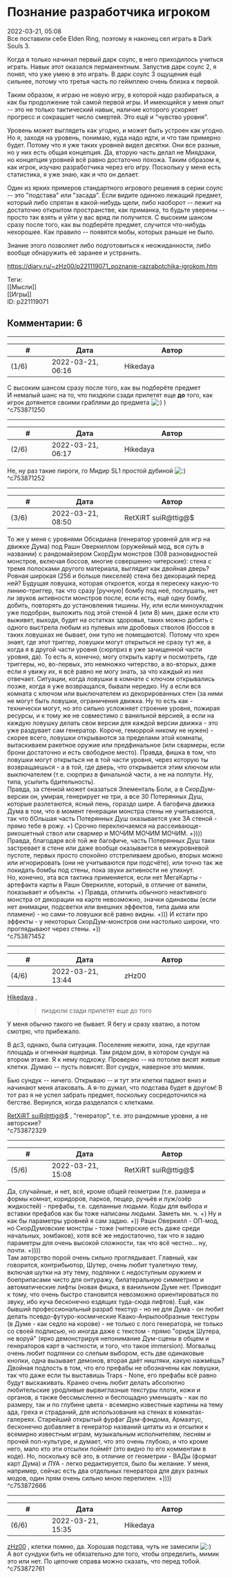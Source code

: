 Познание разработчика игроком
=============================

  
2022-03-21, 05:08  
 Все поставили себе Elden Ring, поэтому я наконец сел играть в Dark Souls 3.   
   
 Когда я только начинал первый дарк соулс, в него приходилось учиться играть. Навык этот оказался перманентным. Запустив дарк соулс 2, я понял, что уже умею в это играть. В дарк соулс 3 ощущения ещё сильнее, потому что третья часть по геймплею очень близка к первой.   
   
 Таким образом, я играю не новую игру, в которой надо разбираться, а как бы продолжение той самой первой игры. И имеющийся у меня опыт -- это не только тактический навык, наличие которого ускоряет прогресс и сокращает число смертей. Это ещё и "чувство уровня".   
   
 Уровень может выглядеть как угодно, и может быть устроен как угодно. Но я, заходя на уровень, понимаю, куда надо идти, и что там примерно будет. Потому что я уже таких уровней видел десятки. Они все разные, но у них есть общая концепция. Да, вторую часть делал не Миядзаки, но концепция уровней всё равно достаточно похожа. Таким образом я, как игрок, изучаю разработчика через его игру. Поскольку у меня есть статистика, я уже знаю, как и что он делает.   
   
 Один из ярких примеров стандартного игрового решения в серии соулс -- это "подстава" или "засада". Если видите одиноко лежащий предмет, который либо спрятан в какой-нибудь щели, либо наоборот -- лежит на достаточно открытом пространстве, как приманка, то будьте уверены -- просто так взять и уйти у вас вряд ли получится. С высоким шансом сразу после того, как вы подберёте предмет, случится что-нибудь нехорошее. Как правило -- появятся мобы, которых раньше не было.   
   
 Знание этого позволяет либо подготовиться к неожиданности, либо вообще обнаружить её заранее и устранить.   
  
<https://diary.ru/~zHz00/p221119071_poznanie-razrabotchika-igrokom.htm>  
  
Теги:  
[[Мысли]]  
[[Игры]]  
ID: p221119071  


Комментарии: 6
--------------

  


---



|         #         |              Дата              |                     Автор                     |           ID           |
| --- | --- | --- | --- |
| (1/6) | 2022-03-21, 06:16 | Hikedaya | c753871250 |

  
  С высоким шансом сразу после того, как вы подберёте предмет    
 И немалый шанс на то, что пиздюли сзади прилетят еще  **до**  того, как игрок дотянется своими граблями до предмета ![:)](/picture/3.gif) )   
 ^c753871250

---



|         #         |              Дата              |                     Автор                     |           ID           |
| --- | --- | --- | --- |
| (2/6) | 2022-03-21, 06:17 | Hikedaya | c753871252 |

  
 Не, ну раз такие пироги, го Мидир SL1 простой дубиной ![:)](/picture/3.gif)   
 ^c753871252

---



|         #         |              Дата              |                     Автор                     |           ID           |
| --- | --- | --- | --- |
| (3/6) | 2022-03-21, 08:50 | RetXiRT suiR@ttig@$ | c753871452 |

  
 То же у меня с уровнями Обсидиана (генератор уровней для игр на движке Дума) под Рашн Оверкиллом (оружейный мод, вся суть в названии) с рандомайзером СкорДум монстров (308 разновидностей монстров, включая боссов, многие совершенно читерские): стена с тремя полосками другого материала, выглядит как двойная дверь? Ровная широкая (256 и больше пикселей) стена без декораций перед ней? Будущая ловушка, которая откроется, когда я пересеку какую-то линию-триггер, так что сразу [ручную] бомбу под неё, послушать, нет ли звуков активности монстров после, если есть, ещё одну бомбу, добить, повторять до установления тишины. Ну, или если миноукладчик уже подобран, выложить под этой стеной 4 (или 8) мин, даже если кто выживет, выходя, будет на остатках здоровья, таких можно добить с одного выстрела любым из пулевых или дробовых стволов (боссов в таких ловушках не бывает, они тупо не помещаются). Потому что хрен знает, где этот триггер, ловушки могут открыться не сразу тут же, а когда я в другой части уровня (сюрприз в уже зачищенной части уровня, да). То есть я, конечно, могу открыть карту и посмотреть, где триггеры, но, во-первых, это немножко читерство, а во-вторых, даже если я увижу их, я всё равно не могу знать, за что каждый из них отвечает. Ситуации, когда ловушки в комнате с ключом открывались позже, когда я уже возвращался, бывали нередко. Ну а если вся комната с ключом или выключателем из декорированных стен (за ними не могут быть ловушки, ограничения движка. Ну то есть как - технически могут, но это сильно усложняет строение уровня, пожирая ресурсы, и к тому же не совместимо с ванильной версией, а если на каждую ловушку делать свои версии для каждой версии движка - это уже раздувает сам генератор. Короче, геморрой никому не нужен) - скорее всего, ловушки открываются за пределами этой комнаты, вытаскиваем ракетное оружие или предфинальное (или свармеры, если брони достаточно и есть свободное место). Правда, фишка в том, что ловушки могут открыться не в той части уровня, через которую ты возвращаешься - а в той, где дверь, что открывается этим ключом или выключателем (т.е. сюрприз в финальной части, а не на полпути. Ну, типа, усыпить бдительность).   
 Правда, за стенкой может оказаться Элементаль Боли, а в СкорДум-версии он, умирая, генерирует не три, а все 30 Потерянных Душ, которые разлетаются, ясный пень, гораздо шире. А багофича движка Дума в том, что в момент генерации монстра стены не учитываются, так что бОльшая часть Потерянных Душ оказывается уже ЗА стеной - прямо тебе в рожу. +) Срочно переключаемся на рассеивающе-рикошетный ствол или свармер и МОЧИМ МОЧИМ МОЧИМ. +)))) Правда, благодаря всё той же багофиче, часть Потерянных Душ таки застревает в стене или даже вообще оказывается в межуровневой пустоте, первых просто спокойно отстреливаем дробью, вторых можно или игнорировать (они не учитываются при подсчёте), или точно так же покидать бомбы под стены, пока звуки активности не утихнут.   
 Но, конечно, эта вся тактика применяется, если нет МегаКарты - артефакта карты в Рашн Оверкилле, который, в отличие от ванили, показывает и объекты. +) Правда, отличить обычного неактивного монстра от декорации на карте невозможно, значки одинаковы (если нет анимации, подсветки или внешних эффектов, типа дыма или пламени) - но сами-то ловушки всё равно видны. +))) И кстати про эффекты - у некоторых СкорДум-монстров они настолько широки, что проглядывают через стены. +))   
 ^c753871452

---



|         #         |              Дата              |                     Автор                     |           ID           |
| --- | --- | --- | --- |
| (4/6) | 2022-03-21, 13:44 | zHz00 | c753872329 |

  
  [Hikedaya](https://hikedaya.diary.ru "Записная книжка")  ,   
 >>пиздюли сзади прилетят еще до того   
   
 У меня обычно такого не бывает. Я бегу и сразу хватаю, а потом смотрю, что прибежало.   
   
 В дс3, однако, была ситуация. Поселение нежити, зона, где круглая площадь и огненная ящерица. Там рядом дом, в котором сундук на втором этаже. Я к нему подхожу. Проверяю -- на потолке висят живые клетки. Думаю -- пусть повисят. Вот сундук, наверное это мимик.   
   
 Бью сундук -- ничего. Открываю -- и тут эти клетки падают вниз и начинают меня атаковать. А я-то думал, что подстава будет в другом! В тот раз я не успел забрать предмет, поскольку сосредоточился на бегстве. Вернулся, когда разделался с клетками.   
   
  [RetXiRT suiR@ttig@$](https://Hellspawn.diary.ru "Atomicautionuclear")  , "генератор", т.е. это рандомные уровни, а не авторские?   
 ^c753872329

---



|         #         |              Дата              |                     Автор                     |           ID           |
| --- | --- | --- | --- |
| (5/6) | 2022-03-21, 15:08 | RetXiRT suiR@ttig@$ | c753872666 |

  
 Да, случайные, и нет, всё, кроме общей геометрии (т.е. размера и формы комнат, коридоров, парков, пещер, ручьёв и луж/озёр жидкостей) - префабы, т.е. сделанные людьми. Коды для выбора и вставки префабов как бы тоже написаны людьми. Заметь мн. ч. +) Ну и как бы параметры уровней я сам задаю. +)) Рашн Оверкилл - ОП-мод, но СкорДумовские монстры - тоже (читерские есть даже среди начальных, зомбаков), хотя всё же недостаточно, так что я задаю параметры для очень высокой сложности, так что всё честно... ну, почти. +))))   
 Там авторство порой очень сильно проглядывает. Главный, как говорится, контрибьютор, Шутер, очень любит туалетную тему, включая шутки на эту тему, подлянки с недоступным оружием и боеприпасами чисто для онтуражу, билатеральную симметрию и автоматические лифты (новая фишка, в ванильном Думе нет. Приводит к тому, что очень быстро становится невозможно ориентироваться по звуку, ибо куча бесконечно ездящих туда-сюда лифтов). Ещё, как бывший профессиональный разраб текстур - но не для Дума - он любит делать псевдо-футуро-космические Квако-Анрылообразные текстуры (в Думе - как седло на корове) - не только с лого генератора, не только со своей подписью, но иногда даже с текстом - прямо "оридж Шутера, не воруй" (ярко демонстрируя непонимание Дум-сцены в общем и генераторов карт в частности, и того, что такое immersion). Могвальц очень любит подлянки со слепым выбором, есть две одинаковые кнопки, одна вызывает демонов, вторая даёт ништяки, какую нажмёшь? Двойная подлость в том, что его префабы не обозначены как ловушки, так что даже если ты выставишь Traps - None, его префабы всё равно будут выскакивать. Кранео очень любит делать абсолютно любительские уродливые вырвиглазные текстуры плоти, кожи и органов, а также бессмысленно и беспощадно уменьшать - как по размеру, так и по глубине цвета - всемирно известные картины на тему ада, греха и страданий, для использования на стенах в комнатах-галереях. Старейший открытый фурфаг Дум-фэндома, Армаэтус, бесконечно добавляет в генератор названий цитаты из и отсылки к всемирно известным играм, музыкальным исполнителям, песням и прочей поп-культуре, и думает, что это очень глубоко, и что кроме него, мало кто эти отсылки поймёт (это видно по его комментам в коде). Но, поскольку всё это, в отличие от геометрии - ВАДы (формат карт Дума) и ЛУА - легко редактируется, было бы желание. У меня, например, сейчас есть два отдельных генератора для двух разных модов, один прям очень сильно мною перепилен. +))))   
 ^c753872666

---



|         #         |              Дата              |                     Автор                     |           ID           |
| --- | --- | --- | --- |
| (6/6) | 2022-03-21, 15:35 | Hikedaya | c753872761 |

  
  [zHz00](https://zHz00.diary.ru "Untitled")  , клетки помню, да. Хорошая подстава, чуть не замесили ![:)](/picture/3.gif)   
 А вот сундуки бить не обязательно для того, чтобы определить, мимик это или нет. По цепочке справа можно сказать, что перед тобой.   
 ^c753872761
